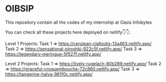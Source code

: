 # OIBSIP
This repository contain all the codes of my internship at Oasis Infobytes

You can check all these projects here deployed on netlify👇👇:

Level 1 Projects:
Task 1 => https://cerulean-clafoutis-13a463.netlify.app/
Task 2 => https://sensational-piroshki-922c5f.netlify.app/
Task 3 => https://legendary-meringue-5f527f.netlify.app/

Level 2 Projects:
Task 1 => https://lively-rugelach-80b289.netlify.app/
Task 2 => https://graceful-croquembouche-72c860.netlify.app/
Task 3 => https://tangerine-halva-961f0c.netlify.app/
